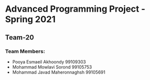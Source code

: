 # Advanced Programming Project - Spring 2021
## Team-20

### Team Members:
- Pooya Esmaeil Akhoondy 99109303
- Mohammad Mowlavi Sorond 99105753
- Mohammad Javad Maheronnaghsh 99105691
